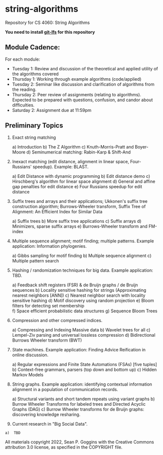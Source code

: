 # string-algorithms
Repository for CS 4060: String Algorithms

**You need to install [git-lfs](https://git-lfs.github.com/) for this repository**

## Module Cadence:
For each module: 
 - Tuesday 1: Review and discussion of the theoretical and applied utility of the algorithms covered
 - Thursday 1: Working through example algorithms (code/applied)
 - Tuesday 2: Seminar like discussion and clarification of algorithms from the reading. 
 - Thursday 2: Peer review of assignments (relating to algorithms). Expected to be prepared with questions, confusion, and candor about difficulties. 
 - Saturday 2: Assignment due at 11:59pm
 

## Preliminary Topics

1)  Exact string matching
    
    a)  Introduction
    b)  The Z Algorithm 
    c)  Knuth-Morris-Pratt and Boyer-Moore
    d)  Seminumerical matching: Rabin-Karp & Shift-And

2)  Inexact matching (edit distance, alignment in linear space, Four-Russians' speedup). Example: BLAST.    

    a)  Edit Distance with dynamic programming
    b)  Edit distance demo
    c)  Hirschberg's algorithm for linear space alignment
    d)  General and affine gap penalties for edit distance
    e)  Four Russians speedup for edit distance

3)  Suffix trees and arrays and their applications; Ukkonen's suffix tree construction algorithm; Burrows-Wheeler transform, Suffix Tree of Alignment: An Efficient Index for Similar Data  

    a)  Suffix trees
    b)  More suffix tree applications
    c)  Suffix arrays
    d)  Minimizers, sparse suffix arrays
    e)  Burrows-Wheeler transform and FM-index

4)  Multiple sequence alignment; motif finding; multiple patterns. Example application: Information phylogenies.    

    a)  Gibbs sampling for motif finding
    b)  Multiple sequence alignment
    c)  Multiple pattern search

5)  Hashing / randomization techniques for big data. Example application: TBD.  

    a)  Feedback shift registers (FSR) & de Bruijn graphs / de Bruijn sequences 
    b)  Locality sensitive hashing for strings (Approximating nearest neighbors [ANN])
    c)  Nearest neighbor search with locality sensitive hashing
    d)  Motif discovery using random projection
    e)  Bloom filters for detecting set membership   
    f)  Space efficient probabilistic data structures
    g)  Sequence Bloom Trees

6)  Compression and other compressed indices.   

    a)  Compressing and Indexing Massive data
    b)  Wavelet trees for all
    c)  Lempel-Ziv parsing and universal lossless compression
    d)  Bidirectional Burrows Wheeler transform (BWT)

7)  State machines. Example application: Finding Advice Reification in online discussion.   

    a)  Regular expressions and Finite State Automations (FSAs) [five tuples]
    b)  Context-free grammars, parsers (top down and bottom up)
    c)  Hidden Markov Models 

8)  String graphs. Example application: identifying contextual information alignment in a population of communication records.  

    a)  Structural variants and short tandem repeats using variant graphs
    b)  Burrow Wheeler Transforms for labeled trees and Directed Acyclic Graphs (DAG)
    c)  Burrow Wheeler transforms for de Bruijn graphs: discovering knowledge resharing.

9)   Current research in "Big Social Data".     

    a)  TBD


All materials copyright 2022, Sean P. Goggins with the Creative Commons attribution 3.0 license, as specified in the COPYRIGHT file. 
